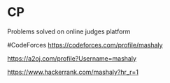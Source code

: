 # CP
Problems solved on online judges platform

#CodeForces 
https://codeforces.com/profile/mashaly

https://a2oj.com/profile?Username=mashaly

https://www.hackerrank.com/mashaly?hr_r=1
